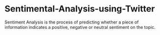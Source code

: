 # Sentimental-Analysis-using-Twitter
Sentiment Analysis  is the process of predicting whether a piece of information indicates a positive, negative or neutral sentiment on the topic.
